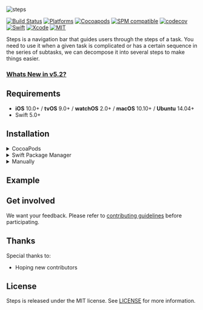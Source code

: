 <p align="left">
  <img src="https://cdn.rawgit.com/asam139/Steps/master/Assets/logo.svg" title="steps">
</p>

[![Build Status](https://github.com/asam139/Steps/workflows/Steps/badge.svg?branch=master)](https://github.com/asam139/Steps/actions)
[![Platforms](https://img.shields.io/badge/platforms-iOS%20%7C%20tvOS%20%7C%20macOS%20%7C%20watchOS%20%7C%20Linux-lightgrey.svg)](https://github.com/SwifterSwift/swifterSwift)
[![Cocoapods](https://img.shields.io/cocoapods/v/SwifterSwift.svg)](https://cocoapods.org/pods/SwifterSwift)
[![SPM compatible](https://img.shields.io/badge/SPM-Compatible-brightgreen.svg?style=flat)](https://swift.org/package-manager/)
[![codecov](https://codecov.io/gh/asam139/Steps/branch/master/graph/badge.svg)](https://codecov.io/gh/asam139/Steps)
[![Swift](https://img.shields.io/badge/Swift-5.0-orange.svg)](https://swift.org)
[![Xcode](https://img.shields.io/badge/Xcode-11.4-blue.svg)](https://developer.apple.com/xcode)
[![MIT](https://img.shields.io/badge/License-MIT-red.svg)](https://opensource.org/licenses/MIT)

Steps is a navigation bar that guides users through the steps of a task. You need to use it when a given task is complicated or has a certain sequence in the series of subtasks, we can decompose it into several steps to make things easier.

### [Whats New in v5.2?](https://github.com/asam139/Steps/blob/master/CHANGELOG.md#v520)

## Requirements

- **iOS** 10.0+ / **tvOS** 9.0+ / **watchOS** 2.0+ / **macOS** 10.10+ / **Ubuntu** 14.04+
- Swift 5.0+

## Installation

<details>
<summary>CocoaPods</summary>
</br>
<p>To integrate Steps into your Xcode project using <a href="http://cocoapods.org">CocoaPods</a>, specify it in your <code>Podfile</code>:</p>

<pre><code class="ruby language-ruby">pod 'Steps'</code></pre>
</details>

<details>
<summary>Swift Package Manager</summary>
</br>
<p>You can use <a href="https://swift.org/package-manager">The Swift Package Manager</a> to install <code>Steps</code> by adding the proper description to your <code>Package.swift</code> file:</p>

<pre><code class="swift language-swift">import PackageDescription

let package = Package(
    name: "YOUR_PROJECT_NAME",
    targets: [],
    dependencies: [
        .package(url: "https://github.com/asam139/Steps.git", from: "1.0.0")
    ]
)
</code></pre>

<p>Next, add <code>Steps</code> to your targets dependencies like so:</p>
<pre><code class="swift language-swift">.target(
    name: "YOUR_TARGET_NAME",
    dependencies: [
        "Steps",
    ]
),</code></pre>
<p>Then run <code>swift package update</code>.</p>
</details>



<details>
<summary>Manually</summary>
</br>
<p>Add the Steps project to your Xcode project</p>
</details>

## Example


## Get involved

We want your feedback.
Please refer to [contributing guidelines](https://github.com/SwifterSwift/SwifterSwift/tree/master/CONTRIBUTING.md) before participating.

## Thanks

Special thanks to:

- Hoping new contributors

## License

Steps is released under the MIT license. See [LICENSE](https://github.com/asam139/Steps/blob/master/LICENSE) for more information.
